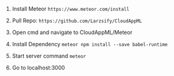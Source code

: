 1. Install Meteor
```https://www.meteor.com/install```

2. Pull Repo: 
```https://github.com/Larzsify/CloudAppML```

3. Open cmd and navigate to CloudAppML/Meteor

4. Install Dependency
	```meteor npm install --save babel-runtime```
5. Start server command
	```meteor```
6. Go to localhost:3000
